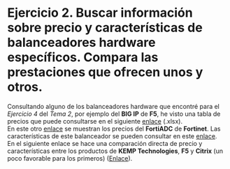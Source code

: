 # Ejercicio 2. Buscar información sobre precio y características de balanceadores hardware específicos. Compara las prestaciones que ofrecen unos y otros.
Consultando alguno de los balanceadores hardware que encontré para el *Ejercicio 4* del *Tema 2*, por ejemplo del **BIG IP** de **F5**, he visto una tabla de precios que puede consultarse en el siguiente [enlace](https://www.google.es/url?sa=t&rct=j&q=&esrc=s&source=web&cd=1&ved=0ahUKEwj_zbXsvffSAhXJ1hoKHZV4BpIQFggfMAA&url=http%3A%2F%2Fwww.abbatech.com%2Fuploads%2Ffiles%2FF5%2520Oct13%2520Price%2520List%2520(1).xlsx&usg=AFQjCNEpvuOH2l_VCTU_sPAore2_QZCtAg&sig2=vnLkS3cBvEaYfV0PnSYyeg) (.xlsx).  
En este otro [enlace](http://www.kernelsoftware.com/products/catalog/fortinet.html) se muestran los precios del **FortiADC** de **Fortinet**. Las características de este balanceador se pueden consultar en este [enlace](https://www.fortinet.com/content/dam/fortinet/assets/data-sheets/FortiADC_D_Series.pdf).  
En el siguiente enlace se hace una comparación directa de precio y características entre los productos de **KEMP Technologies**, **F5** y **Citrix** (un poco favorable para los primeros) ([Enlace](https://kemptechnologies.com/es/compare-kemp-f5-big-ip-citrix-netscaler-hardware-load-balancers/?gclid=CjwKEAjw8OLGBRCklJalqKHzjQ0SJACP4BHr6IAOuWa7ZxeANiF9wleETbr02WgWHBnjD2gS2j0rpBoCrQDw_wcB)).
